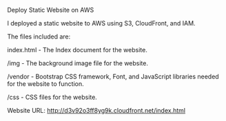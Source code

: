 Deploy Static Website on AWS

 I deployed a static website to AWS using S3, CloudFront, and IAM.

The files included are: 

index.html - The Index document for the website.

/img - The background image file for the website.

/vendor - Bootstrap CSS framework, Font, and JavaScript libraries needed for the website to function.

/css - CSS files for the website.


Website URL: http://d3v92o3ff8yg9k.cloudfront.net/index.html